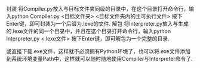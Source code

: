封装
  将Compiler.py放入与目标文件夹同级的目录中，在这个目录打开命令行，输入python Compiler.py <目标文件夹> <目标文件夹内的主可执行文件> 按下Enter键，即可封装为一个后缀为.lexe的文件.
解包
  将Interpreter.py放入与生成的.lexe文件的同一个目录中，并且在这个目录打开命令行，输入python Interpreter.py <.lexe文件> 按下Enter键，即可解包为一个完整的目录.

或直接下载.exe文件，这样就不必须拥有Python环境了，也可以将.exe文件添加到系统环境变量Path中，这样就可以随时随地使用Compiler与Interpreter命令了.
